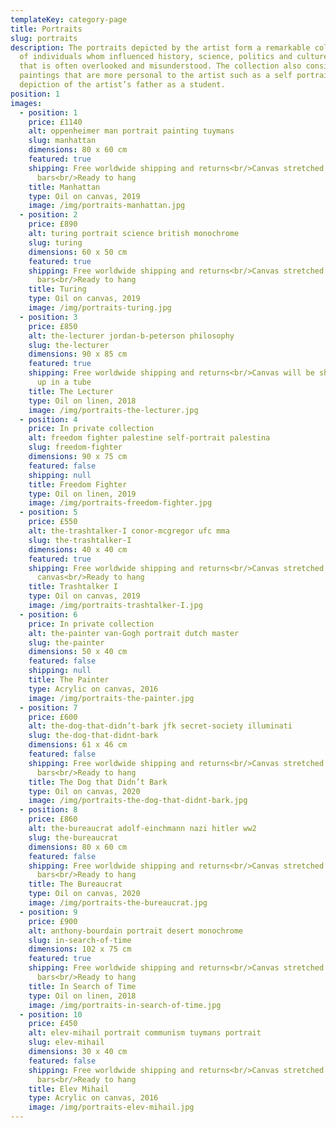```yaml
---
templateKey: category-page
title: Portraits
slug: portraits
description: The portraits depicted by the artist form a remarkable collection
  of individuals whom influenced history, science, politics and culture in a way
  that is often overlooked and misunderstood. The collection also consists of
  paintings that are more personal to the artist such as a self portrait and a
  depiction of the artist’s father as a student.
position: 1
images:
  - position: 1
    price: £1140
    alt: oppenheimer man portrait painting tuymans
    slug: manhattan
    dimensions: 80 x 60 cm
    featured: true
    shipping: Free worldwide shipping and returns<br/>Canvas stretched on wooden
      bars<br/>Ready to hang
    title: Manhattan
    type: Oil on canvas, 2019
    image: /img/portraits-manhattan.jpg
  - position: 2
    price: £890
    alt: turing portrait science british monochrome
    slug: turing
    dimensions: 60 x 50 cm
    featured: true
    shipping: Free worldwide shipping and returns<br/>Canvas stretched on wooden
      bars<br/>Ready to hang
    title: Turing
    type: Oil on canvas, 2019
    image: /img/portraits-turing.jpg
  - position: 3
    price: £850
    alt: the-lecturer jordan-b-peterson philosophy
    slug: the-lecturer
    dimensions: 90 x 85 cm
    featured: true
    shipping: Free worldwide shipping and returns<br/>Canvas will be shipped rolled
      up in a tube
    title: The Lecturer
    type: Oil on linen, 2018
    image: /img/portraits-the-lecturer.jpg
  - position: 4
    price: In private collection
    alt: freedom fighter palestine self-portrait palestina
    slug: freedom-fighter
    dimensions: 90 x 75 cm
    featured: false
    shipping: null
    title: Freedom Fighter
    type: Oil on linen, 2019
    image: /img/portraits-freedom-fighter.jpg
  - position: 5
    price: £550
    alt: the-trashtalker-I conor-mcgregor ufc mma
    slug: the-trashtalker-I
    dimensions: 40 x 40 cm
    featured: true
    shipping: Free worldwide shipping and returns<br/>Canvas stretched on
      canvas<br/>Ready to hang
    title: Trashtalker I
    type: Oil on canvas, 2019
    image: /img/portraits-trashtalker-I.jpg
  - position: 6
    price: In private collection
    alt: the-painter van-Gogh portrait dutch master
    slug: the-painter
    dimensions: 50 x 40 cm
    featured: false
    shipping: null
    title: The Painter
    type: Acrylic on canvas, 2016
    image: /img/portraits-the-painter.jpg
  - position: 7
    price: £600
    alt: the-dog-that-didn’t-bark jfk secret-society illuminati
    slug: the-dog-that-didnt-bark
    dimensions: 61 x 46 cm
    featured: false
    shipping: Free worldwide shipping and returns<br/>Canvas stretched on wooden
      bars<br/>Ready to hang
    title: The Dog that Didn’t Bark
    type: Oil on canvas, 2020
    image: /img/portraits-the-dog-that-didnt-bark.jpg
  - position: 8
    price: £860
    alt: the-bureaucrat adolf-einchmann nazi hitler ww2
    slug: the-bureaucrat
    dimensions: 80 x 60 cm
    featured: false
    shipping: Free worldwide shipping and returns<br/>Canvas stretched on wooden
      bars<br/>Ready to hang
    title: The Bureaucrat
    type: Oil on canvas, 2020
    image: /img/portraits-the-bureaucrat.jpg
  - position: 9
    price: £900
    alt: anthony-bourdain portrait desert monochrome
    slug: in-search-of-time
    dimensions: 102 x 75 cm
    featured: true
    shipping: Free worldwide shipping and returns<br/>Canvas stretched on wooden
      bars<br/>Ready to hang
    title: In Search of Time
    type: Oil on linen, 2018
    image: /img/portraits-in-search-of-time.jpg
  - position: 10
    price: £450
    alt: elev-mihail portrait communism tuymans portrait
    slug: elev-mihail
    dimensions: 30 x 40 cm
    featured: false
    shipping: Free worldwide shipping and returns<br/>Canvas stretched on wooden
      bars<br/>Ready to hang
    title: Elev Mihail
    type: Acrylic on canvas, 2016
    image: /img/portraits-elev-mihail.jpg
---
```

